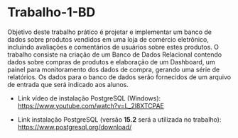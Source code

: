 # Trabalho-1-BD

Objetivo deste trabalho prático é projetar e implementar um banco de dados sobre produtos vendidos em uma loja de comércio eletrônico,
incluindo avaliações e comentários de usuários sobre estes produtos. O trabalho consiste na criação de um Banco de Dados Relacional
contendo dados sobre compras de produtos e elaboração de um Dashboard, um painel para monitoramento dos dados de compra, gerando
uma série de relatórios. Os dados para o banco de dados serão fornecidos de um arquivo de entrada que será indicado aos alunos.

- Link vídeo de instalação PostgreSQL (Windows): https://www.youtube.com/watch?v=L_2l8XTCPAE

- Link instalação PostgreSQL (versão **15.2** será a utilizada no trabalho): https://www.postgresql.org/download/
